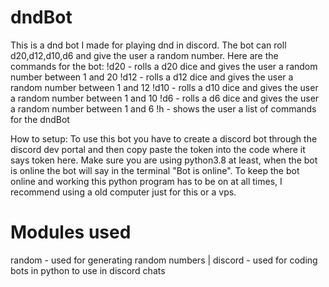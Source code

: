 # dndBot

This is a dnd bot I made for playing dnd in discord. The bot can roll d20,d12,d10,d6 and give the user a random number.
Here are the commands for the bot:
!d20 - rolls a d20 dice and gives the user a random number between 1 and 20
!d12 - rolls a d12 dice and gives the user a random number between 1 and 12
!d10 - rolls a d10 dice and gives the user a random number between 1 and 10
!d6 - rolls a d6 dice and gives the user a random number between 1 and 6
!h - shows the user a list of commands for the dndBot

How to setup:
To use this bot you have to create a discord bot through the discord dev portal and then copy paste the token into the code where it says token here.
Make sure you are using python3.8 at least, when the bot is online the bot will say in the terminal "Bot is online". To keep the bot online and working
this python program has to be on at all times, I recommend using a old computer just for this or a vps.
# Modules used
random - used for generating random numbers |
discord - used for coding bots in python to use in discord chats

